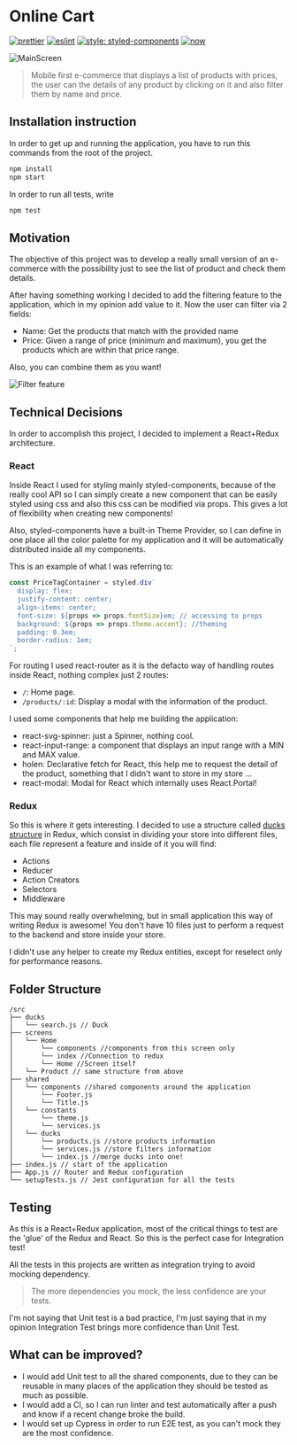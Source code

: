 # Online Cart

[![prettier](https://img.shields.io/badge/styled%20with-prettier-ff69b4.svg)](https://github.com/prettier/prettier)
[![eslint](https://img.shields.io/badge/eslint-enabled-green.svg)](https://eslint.org/)
[![style: styled-components](https://img.shields.io/badge/style-%F0%9F%92%85%20styled--components-orange.svg?colorB=daa357&colorA=db748e)](https://github.com/styled-components/styled-components)
[![now](https://img.shields.io/badge/Deployed%20with-Now%20%E2%96%B3%20-lightgrey.svg)](https://online-cart-ayhmgtthsl.now.sh/)

![MainScreen](./images/product-detail.gif)

> Mobile first e-commerce that displays a list of products with prices, the user can the details of any product by clicking on it and also filter them by name and price.

## Installation instruction

In order to get up and running the application, you have to run this commands from the root of the project.

```bash
npm install
npm start
```

In order to run all tests, write

```bash
npm test
```

## Motivation

The objective of this project was to develop a really small version of an e-commerce with the possibility just to see the list of product and check them details.

After having something working I decided to add the filtering feature to the application, which in my opinion add value to it. Now the user can filter via 2 fields:

* Name: Get the products that match with the provided name
* Price: Given a range of price (minimum and maximum), you get the products which are within that price range.

Also, you can combine them as you want!

![Filter feature](./images/product-filter.gif)

## Technical Decisions

In order to accomplish this project, I decided to implement a React+Redux architecture.

### React

Inside React I used for styling mainly styled-components, because of the really cool API so I can simply create a new component that can be easily styled using css and also this css can be modified via props. This gives a lot of flexibility when creating new components!

Also, styled-components have a built-in Theme Provider, so I can define in one place all the color palette for my application and it will be automatically distributed inside all my components.

This is an example of what I was referring to:

```javascript
const PriceTagContainer = styled.div`
  display: flex;
  justify-content: center;
  align-items: center;
  font-size: ${props => props.fontSize}em; // accessing to props
  background: ${props => props.theme.accent}; //theming
  padding: 0.3em;
  border-radius: 1em;
`;
```

For routing I used react-router as it is the defacto way of handling routes inside React, nothing complex just 2 routes:

* `/`: Home page.
* `/products/:id`: Display a modal with the information of the product.

I used some components that help me building the application:

* react-svg-spinner: just a Spinner, nothing cool.
* react-input-range: a component that displays an input range with a MIN and MAX value.
* holen: Declarative fetch for React, this help me to request the detail of the product, something that I didn't want to store in my store ...
* react-modal: Modal for React which internally uses React.Portal!

### Redux

So this is where it gets interesting. I decided to use a structure called [ducks structure](https://github.com/erikras/ducks-modular-redux) in Redux, which consist in dividing your store into different files, each file represent a feature and inside of it you will find:

* Actions
* Reducer
* Action Creators
* Selectors
* Middleware

This may sound really overwhelming, but in small application this way of writing Redux is awesome! You don't have 10 files just to perform a request to the backend and store inside your store.

I didn't use any helper to create my Redux entities, except for reselect only for performance reasons.

## Folder Structure

```
/src
├── ducks
│   └── search.js // Duck
├── screens
│   └── Home
│       └── components //components from this screen only
│       └── index //Connection to redux
│       └── Home //Screen itself
│   └── Product // same structure from above
├── shared
│   └── components //shared components around the application
│       └── Footer.js
│       └── Title.js
│   └── constants
│       └── theme.js
│       └── services.js
│   └── ducks
│       └── products.js //store products information
│       └── services.js //store filters information
│       └── index.js //merge ducks into one!
├── index.js // start of the application
├── App.js // Router and Redux configuration
└── setupTests.js // Jest configuration for all the tests
```

## Testing

As this is a React+Redux application, most of the critical things to test are the 'glue' of the Redux and React. So this is the perfect case for Integration test!

All the tests in this projects are written as integration trying to avoid mocking dependency.

> The more dependencies you mock, the less confidence are your tests.

I'm not saying that Unit test is a bad practice, I'm just saying that in my opinion Integration Test brings more confidence than Unit Test.

## What can be improved?

* I would add Unit test to all the shared components, due to they can be reusable in many places of the application they should be tested as much as possible.
* I would add a CI, so I can run linter and test automatically after a push and know if a recent change broke the build.
* I would set up Cypress in order to run E2E test, as you can't mock they are the most confidence.
